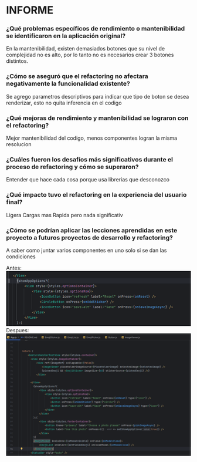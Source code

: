 <h1>INFORME</h1>

<h3>¿Qué problemas específicos de rendimiento o mantenibilidad se identificaron en la aplicación original?</h3>

En la mantenibilidad, existen demasiados botones que su nivel de complejidad no es alto, por lo tanto no es necesarios crear 3 botones distintos.

<h3>¿Cómo se aseguró que el refactoring no afectara negativamente la funcionalidad existente?</h3>

Se agrego parametros descriptivos para indicar que tipo de boton se desea renderizar, esto no quita inferencia en el codigo

<h3>¿Qué mejoras de rendimiento y mantenibilidad se lograron con el refactoring?</h3>

Mejor mantenibilidad del codigo, menos componentes logran la misma resolucion

<h3>¿Cuáles fueron los desafíos más significativos durante el proceso de refactoring y cómo se superaron?</h3>

Entender que hace cada cosa porque usa librerias que desconozco

<h3>¿Qué impacto tuvo el refactoring en la experiencia del usuario final?</h3>

Ligera Cargas mas Rapida pero nada significativ

<h3>¿Cómo se podrían aplicar las lecciones aprendidas en este proyecto a futuros proyectos de desarrollo y refactoring?</h3>

A saber como juntar varios componentes en uno solo si se dan las condiciones

Antes: 
![img_1.png](img_1.png)
Despues: 
![img.png](img.png)